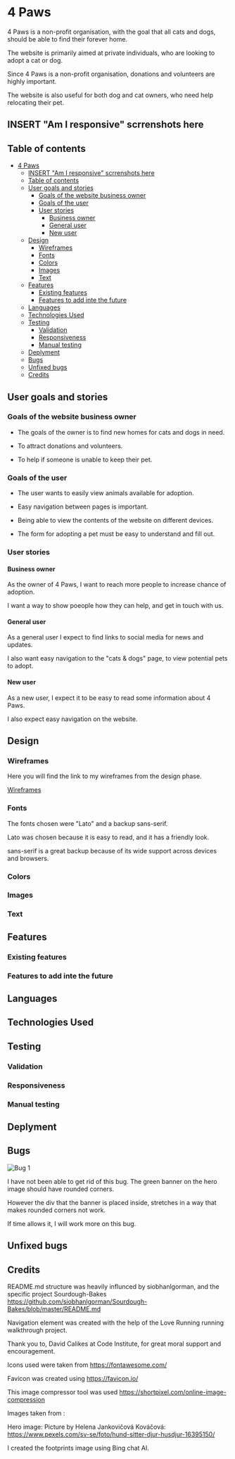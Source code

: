 # 4 Paws  

4 Paws is a non-profit organisation, with the goal that all cats and dogs, should be able to find their forever home.

The website is primarily aimed at private individuals, who are looking to adopt a cat or dog.

Since 4 Paws is a non-profit organisation, donations and volunteers are highly important.

The website is also useful for both dog and cat owners, who need help relocating their pet.

## INSERT "Am I responsive" scrrenshots here

## Table of contents

- [4 Paws](#4-paws)
  - [INSERT "Am I responsive" scrrenshots here](#insert-am-i-responsive-scrrenshots-here)
  - [Table of contents](#table-of-contents)
  - [User goals and stories](#user-goals-and-stories)
    - [Goals of the website business owner](#goals-of-the-website-business-owner)
    - [Goals of the user](#goals-of-the-user)
    - [User stories](#user-stories)
      - [Business owner](#business-owner)
      - [General user](#general-user)
      - [New user](#new-user)
  - [Design](#design)
    - [Wireframes](#wireframes)
    - [Fonts](#fonts)
    - [Colors](#colors)
    - [Images](#images)
    - [Text](#text)
  - [Features](#features)
    - [Existing features](#existing-features)
    - [Features to add inte the future](#features-to-add-inte-the-future)
  - [Languages](#languages)
  - [Technologies Used](#technologies-used)
  - [Testing](#testing)
    - [Validation](#validation)
    - [Responsiveness](#responsiveness)
    - [Manual testing](#manual-testing)
  - [Deplyment](#deplyment)
  - [Bugs](#bugs)
  - [Unfixed bugs](#unfixed-bugs)
  - [Credits](#credits)

## User goals and stories

### Goals of the website business owner

- The goals of the owner is to find new homes for cats and dogs in need.

- To attract donations and volunteers.

- To help if someone is unable to keep their pet.

### Goals of the user

- The user wants to easily view animals available for adoption.

- Easy navigation between pages is important.

- Being able to view the contents of the website on different devices.

- The form for adopting a pet must be easy to understand and fill out.

### User stories

#### Business owner

As the owner of 4 Paws, I want to reach more people to increase chance of adoption.

I want a way to show poeople how they can help, and get in touch with us.

#### General user

As a general user I expect to find links to social media for news and updates.

I also want easy navigation to the "cats & dogs" page, to view potential pets to adopt.

#### New user

As a new user, I expect it to be easy to read some information about 4 Paws.

I also expect easy navigation on the website.

## Design

### Wireframes

Here you will find the link to my wireframes from the design phase.

[Wireframes](https://github.com/hogbergmarkus/4-paws/tree/main/assets/wireframes)

### Fonts

The fonts chosen were "Lato" and a backup sans-serif.

Lato was chosen because it is easy to read, and it has a friendly look.

sans-serif is a great backup because of its wide support across devices and browsers.

### Colors

### Images

### Text

## Features

### Existing features

### Features to add inte the future

## Languages

## Technologies Used

## Testing

### Validation

### Responsiveness

### Manual testing

## Deplyment

## Bugs

![Bug 1](assets/images/bug-1.png)

I have not been able to get rid of this bug. The green banner on the hero image should have rounded corners.

However the div that the banner is placed inside, stretches in a way that makes rounded corners not work.

If time allows it, I will work more on this bug.

## Unfixed bugs

## Credits

README.md structure was heavily influnced by siobhanlgorman, and the specific project Sourdough-Bakes
<https://github.com/siobhanlgorman/Sourdough-Bakes/blob/master/README.md>

Navigation element was created with the help of the Love Running running walkthrough project.

Thank you to, David Calikes at Code Institute, for great moral support and encouragement.

Icons used were taken from <https://fontawesome.com/>

Favicon was created using <https://favicon.io/>

This image compressor tool was used <https://shortpixel.com/online-image-compression>

Images taken from :

Hero image:
Picture by Helena Jankovičová Kováčová: <https://www.pexels.com/sv-se/foto/hund-sitter-djur-husdjur-16395150/>

I created the footprints image using Bing chat AI.
